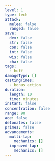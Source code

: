 ```yaml
---
level: 1
type: tech
attack:
  melee: false
  ranged: false
save:
  dex: false
  str: false
  con: false
  int: false
  wis: false
  cha: false
tags:
  - buff
damageType: []
castingTimes:
  - bonus_action
duration:
  length: 10
  time: minutes
instant: false
concentration: false
range: 90
aoe: false
detonates: false
primes: false
advancements:
  multi-tap:
    mechanics: []
  improved-tap:
    mechanics: []
---
```

